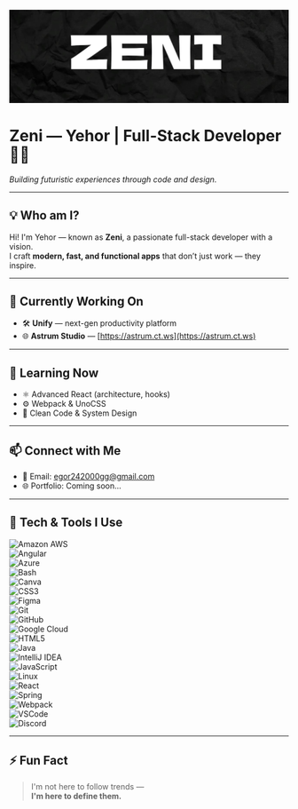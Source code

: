 ![Header](https://github.com/egordawuw3/assets/blob/main/%D0%9D%D0%BE%D0%B2%D1%8B%D0%B8%CC%86%20%D0%BF%D1%80%D0%BE%D0%B5%D0%BA%D1%82.png)

# Zeni — Yehor | Full-Stack Developer 🧠🚀  
*Building futuristic experiences through code and design.*

---

## 💡 Who am I?

Hi! I'm Yehor — known as **Zeni**, a passionate full-stack developer with a vision.  
I craft **modern, fast, and functional apps** that don’t just work — they inspire.

---

## 🔭 Currently Working On

- 🛠 **Unify** — next-gen productivity platform  
- 🌐 **Astrum Studio** — [https://astrum.ct.ws](https://astrum.ct.ws)

---

## 🌱 Learning Now

- ⚛️ Advanced React (architecture, hooks)  
- ⚙️ Webpack & UnoCSS  
- 🧱 Clean Code & System Design

---

## 📫 Connect with Me

- 📧 Email: egor242000gg@gmail.com  
- 🌐 Portfolio: Coming soon...

---

## 🧰 Tech & Tools I Use

![Amazon AWS](https://cdn.jsdelivr.net/gh/devicons/devicon/icons/amazonwebservices/amazonwebservices-line-wordmark.svg)  
![Angular](https://cdn.jsdelivr.net/gh/devicons/devicon/icons/angularjs/angularjs-original.svg)  
![Azure](https://cdn.jsdelivr.net/gh/devicons/devicon/icons/azure/azure-original.svg)  
![Bash](https://cdn.jsdelivr.net/gh/devicons/devicon/icons/bash/bash-original.svg)  
![Canva](https://cdn.jsdelivr.net/gh/devicons/devicon/icons/canva/canva-original.svg)  
![CSS3](https://skillicons.dev/icons?i=css)  
![Figma](https://skillicons.dev/icons?i=figma)  
![Git](https://skillicons.dev/icons?i=git)  
![GitHub](https://skillicons.dev/icons?i=github)  
![Google Cloud](https://cdn.jsdelivr.net/gh/devicons/devicon/icons/googlecloud/googlecloud-original.svg)  
![HTML5](https://cdn.simpleicons.org/html5/E34F26)  
![Java](https://cdn.jsdelivr.net/gh/devicons/devicon/icons/java/java-original.svg)  
![IntelliJ IDEA](https://cdn.jsdelivr.net/gh/devicons/devicon/icons/intellij/intellij-original.svg)  
![JavaScript](https://skillicons.dev/icons?i=js)  
![Linux](https://cdn.jsdelivr.net/gh/devicons/devicon/icons/linux/linux-original.svg)  
![React](https://cdn.jsdelivr.net/gh/devicons/devicon/icons/react/react-original.svg)  
![Spring](https://cdn.jsdelivr.net/gh/devicons/devicon/icons/spring/spring-original.svg)  
![Webpack](https://cdn.jsdelivr.net/gh/devicons/devicon/icons/webpack/webpack-original.svg)  
![VSCode](https://cdn.jsdelivr.net/gh/devicons/devicon/icons/vscode/vscode-original.svg)  
![Discord](https://skillicons.dev/icons?i=discord)  

---

## ⚡ Fun Fact

> I'm not here to follow trends —  
> **I'm here to define them.**
